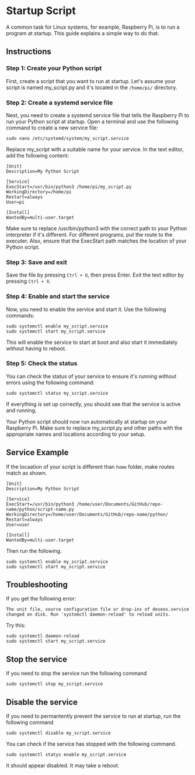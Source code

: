 # Startup Script
A common task for Linux systems, for example, Raspberry Pi, is to run a program at startup. This guide explains a simple way to do that.

## Instructions
### Step 1: Create your Python script

First, create a script that you want to run at startup. Let's assume your script is named my_script.py and it's located in the `/home/pi/` directory.

### Step 2: Create a systemd service file

Next, you need to create a systemd service file that tells the Raspberry Pi to run your Python script at startup. Open a terminal and use the following command to create a new service file:

```
sudo nano /etc/systemd/system/my_script.service
````

Replace my_script with a suitable name for your service. In the text editor, add the following content:

```
[Unit]
Description=My Python Script

[Service]
ExecStart=/usr/bin/python3 /home/pi/my_script.py
WorkingDirectory=/home/pi
Restart=always
User=pi

[Install]
WantedBy=multi-user.target
```

Make sure to replace /usr/bin/python3 with the correct path to your Python interpreter if it's different. For different programs, put the route to the executer. Also, ensure that the ExecStart path matches the location of your Python script.

### Step 3: Save and exit

Save the file by pressing `Ctrl + O`, then press Enter. Exit the text editor by pressing `Ctrl + X`.

### Step 4: Enable and start the service

Now, you need to enable the service and start it. Use the following commands:

```
sudo systemctl enable my_script.service
sudo systemctl start my_script.service
```

This will enable the service to start at boot and also start it immediately without having to reboot.

### Step 5: Check the status

You can check the status of your service to ensure it's running without errors using the following command:

```
sudo systemctl status my_script.service
```

If everything is set up correctly, you should see that the service is active and running.

Your Python script should now run automatically at startup on your Raspberry Pi. Make sure to replace my_script.py and other paths with the appropriate names and locations according to your setup.

## Service Example
If the locaation of your script is different than `home` folder, make routes match as shown.

```
[Unit]
Description=My Python Script

[Service]
ExecStart=/usr/bin/python3 /home/user/Documents/GitHub/repo-name/python/script-name.py
WorkingDirectory=/home/user/Documents/GitHub/repo-name/python/
Restart=always
User=user

[Install]
WantedBy=multi-user.target
```
Then run the following.
```
sudo systemctl enable my_script.service
sudo systemctl start my_script.service
```

## Troubleshooting

If you get the following error:

`The unit file, source configuration file or drop-ins of deseos.service changed on disk. Run 'systemctl daemon-reload' to reload units.`

Try this:

```
sudo systemctl daemon-reload
sudo systemctl start my_script.service
```

## Stop the service
If you need to stop the service run the following command

```
sudo systemctl stop my_script.service
```

## Disable the service
If you need to permantently prevent the service to run at startup, run the following command

```
sudo systemctl disable my_script.service
```

You can check if the service has stopped with the following command.
```
sudo systemctl statys enable my_script.service
```

It should appear disabled. It may take a reboot.